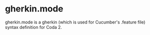 gherkin.mode
============

gherkin.mode is a gherkin (which is used for Cucumber's .feature file) syntax definition for Coda 2.